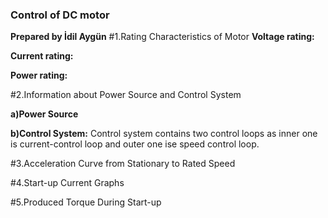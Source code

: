 ### Control of DC motor
**Prepared by İdil Aygün**
#1.Rating Characteristics of Motor
**Voltage rating:**

**Current rating:**

**Power rating:**

#2.Information about Power Source and Control System

**a)Power Source**

**b)Control System:**
Control system contains two control loops as inner one is current-control loop and outer one ise speed control loop.

#3.Acceleration Curve from Stationary to Rated Speed

#4.Start-up Current Graphs

#5.Produced Torque During Start-up
